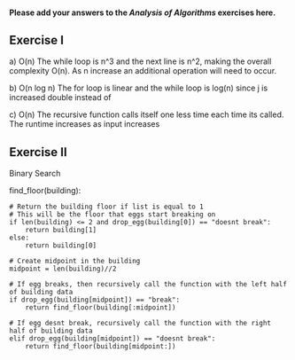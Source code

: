 #### Please add your answers to the ***Analysis of  Algorithms*** exercises here.

## Exercise I

a) O(n)
The while loop is n^3 and the next line is n^2, making the overall complexity O(n). As n increase an additional operation will need to occur.


b) O(n log n)
 The for loop is linear and the while loop is log(n) since j is increased double instead of



c) O(n)
The recursive function calls itself one less time each time its called. The runtime increases as input increases

## Exercise II

Binary Search

find_floor(building):

    # Return the building floor if list is equal to 1
    # This will be the floor that eggs start breaking on
    if len(building) <= 2 and drop_egg(building[0]) == "doesnt break":
        return building[1]
    else:
        return building[0]

    # Create midpoint in the building
    midpoint = len(building)//2

    # If egg breaks, then recursively call the function with the left half of building data
    if drop_egg(building[midpoint]) == "break":
        return find_floor(building[:midpoint])

    # If egg desnt break, recursively call the function with the right half of building data
    elif drop_egg(building[midpoint]) == "doesnt break":
        return find_floor(building[midpoint:])


